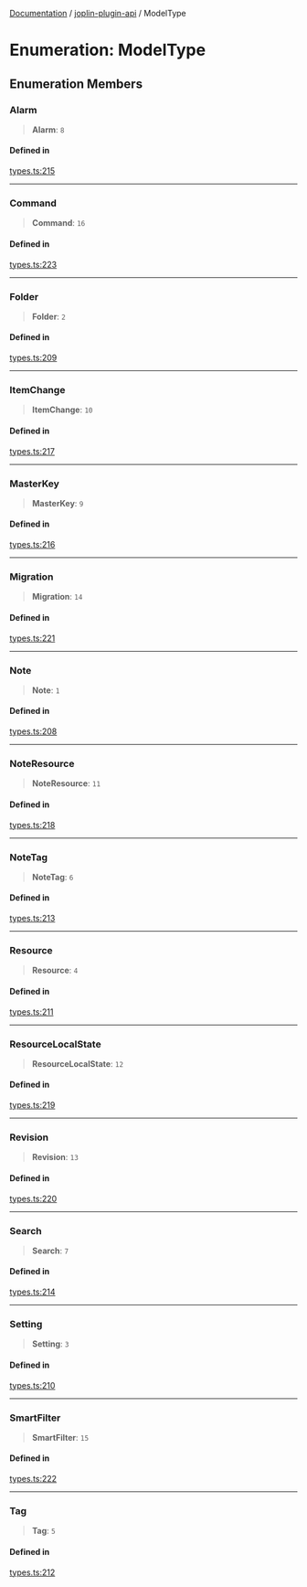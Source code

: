 [Documentation](../../packages.md) / [joplin-plugin-api](../index.md) / ModelType

# Enumeration: ModelType

## Enumeration Members

### Alarm

> **Alarm**: `8`

#### Defined in

[types.ts:215](https://github.com/rxliuli/joplin-utils/blob/a3a4c55f9104da0aa8b36da1259d082b810b3d68/packages/joplin-plugin-api/src/types.ts#L215)

---

### Command

> **Command**: `16`

#### Defined in

[types.ts:223](https://github.com/rxliuli/joplin-utils/blob/a3a4c55f9104da0aa8b36da1259d082b810b3d68/packages/joplin-plugin-api/src/types.ts#L223)

---

### Folder

> **Folder**: `2`

#### Defined in

[types.ts:209](https://github.com/rxliuli/joplin-utils/blob/a3a4c55f9104da0aa8b36da1259d082b810b3d68/packages/joplin-plugin-api/src/types.ts#L209)

---

### ItemChange

> **ItemChange**: `10`

#### Defined in

[types.ts:217](https://github.com/rxliuli/joplin-utils/blob/a3a4c55f9104da0aa8b36da1259d082b810b3d68/packages/joplin-plugin-api/src/types.ts#L217)

---

### MasterKey

> **MasterKey**: `9`

#### Defined in

[types.ts:216](https://github.com/rxliuli/joplin-utils/blob/a3a4c55f9104da0aa8b36da1259d082b810b3d68/packages/joplin-plugin-api/src/types.ts#L216)

---

### Migration

> **Migration**: `14`

#### Defined in

[types.ts:221](https://github.com/rxliuli/joplin-utils/blob/a3a4c55f9104da0aa8b36da1259d082b810b3d68/packages/joplin-plugin-api/src/types.ts#L221)

---

### Note

> **Note**: `1`

#### Defined in

[types.ts:208](https://github.com/rxliuli/joplin-utils/blob/a3a4c55f9104da0aa8b36da1259d082b810b3d68/packages/joplin-plugin-api/src/types.ts#L208)

---

### NoteResource

> **NoteResource**: `11`

#### Defined in

[types.ts:218](https://github.com/rxliuli/joplin-utils/blob/a3a4c55f9104da0aa8b36da1259d082b810b3d68/packages/joplin-plugin-api/src/types.ts#L218)

---

### NoteTag

> **NoteTag**: `6`

#### Defined in

[types.ts:213](https://github.com/rxliuli/joplin-utils/blob/a3a4c55f9104da0aa8b36da1259d082b810b3d68/packages/joplin-plugin-api/src/types.ts#L213)

---

### Resource

> **Resource**: `4`

#### Defined in

[types.ts:211](https://github.com/rxliuli/joplin-utils/blob/a3a4c55f9104da0aa8b36da1259d082b810b3d68/packages/joplin-plugin-api/src/types.ts#L211)

---

### ResourceLocalState

> **ResourceLocalState**: `12`

#### Defined in

[types.ts:219](https://github.com/rxliuli/joplin-utils/blob/a3a4c55f9104da0aa8b36da1259d082b810b3d68/packages/joplin-plugin-api/src/types.ts#L219)

---

### Revision

> **Revision**: `13`

#### Defined in

[types.ts:220](https://github.com/rxliuli/joplin-utils/blob/a3a4c55f9104da0aa8b36da1259d082b810b3d68/packages/joplin-plugin-api/src/types.ts#L220)

---

### Search

> **Search**: `7`

#### Defined in

[types.ts:214](https://github.com/rxliuli/joplin-utils/blob/a3a4c55f9104da0aa8b36da1259d082b810b3d68/packages/joplin-plugin-api/src/types.ts#L214)

---

### Setting

> **Setting**: `3`

#### Defined in

[types.ts:210](https://github.com/rxliuli/joplin-utils/blob/a3a4c55f9104da0aa8b36da1259d082b810b3d68/packages/joplin-plugin-api/src/types.ts#L210)

---

### SmartFilter

> **SmartFilter**: `15`

#### Defined in

[types.ts:222](https://github.com/rxliuli/joplin-utils/blob/a3a4c55f9104da0aa8b36da1259d082b810b3d68/packages/joplin-plugin-api/src/types.ts#L222)

---

### Tag

> **Tag**: `5`

#### Defined in

[types.ts:212](https://github.com/rxliuli/joplin-utils/blob/a3a4c55f9104da0aa8b36da1259d082b810b3d68/packages/joplin-plugin-api/src/types.ts#L212)
